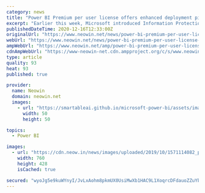 ```yaml
---
category: news
title: "Power BI Premium per user license offers enhanced deployment pipelines creation"
excerpt: "Earlier this week, Microsoft introduced Information Protection sensitivity labels for Power BI Desktop, while a few days before that the data visualization service received new Admin APIs and Service Principal authentication. Going back a bit further ..."
publishedDateTime: 2020-12-16T12:33:00Z
originalUrl: "https://www.neowin.net/news/power-bi-premium-per-user-license-offers-enhanced-deployment-pipelines-creation"
webUrl: "https://www.neowin.net/news/power-bi-premium-per-user-license-offers-enhanced-deployment-pipelines-creation"
ampWebUrl: "https://www.neowin.net/amp/power-bi-premium-per-user-license-offers-enhanced-deployment-pipelines-creation/"
cdnAmpWebUrl: "https://www-neowin-net.cdn.ampproject.org/c/s/www.neowin.net/amp/power-bi-premium-per-user-license-offers-enhanced-deployment-pipelines-creation/"
type: article
quality: 93
heat: 93
published: true

provider:
  name: Neowin
  domain: neowin.net
  images:
    - url: "https://smartableai.github.io/microsoft-power-bi/assets/images/organizations/neowin.net-50x50.jpg"
      width: 50
      height: 50

topics:
  - Power BI

images:
  - url: "https://cdn.neow.in/news/images/uploaded/2019/10/1571114082_power_bi_new_3_story.jpg"
    width: 760
    height: 428
    isCached: true

secured: "wyoJg5e9kuWYnyI/JvLxAohm8pkmUX0UsiMwXb1HAC9L1XoqrcDFdauoZZuYbIIubBa8u1uPU0JDMe9eCEA/mQO+qb+E376qD8UKDfDVHMpz4Smar0E7Kc6Px449DMpf9MfIDJNP32fPHDfCKiBOKcmO8TG7HOsWXTMbPEYC4iMwkZnxxrB6XIp3yQTFsePu+N3ertQQsG5/7YgKFi0C+H50EeHYqfCmjsRCdpUOA1cuyCG+xRgc/Ltyx2rRjUm8Df11+u3lfx4gPEajGC/ST7AGGvQmEQRoLl3lnewWDjFpJq4YMQuiLcolLBt4YdUCc4VHnFhkTR8yfeDMplXrbdpZck8mPKZTgZsahoRHphU=;ZY7Cg0iKzGgoaC0Xoha8wQ=="
---
```


